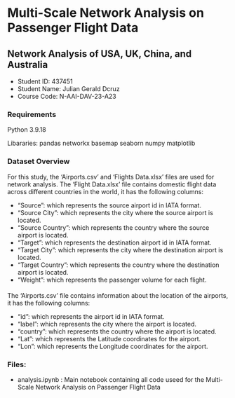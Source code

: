 # Multi-Scale Network Analysis on Passenger Flight Data

## Network Analysis of USA, UK, China, and Australia

- Student ID: 437451
- Student Name: Julian Gerald Dcruz 
- Course Code: N-AAI-DAV-23-A23

### Requirements

Python 3.9.18 

Libararies: pandas networkx basemap seaborn numpy matplotlib

### Dataset Overview

For this study, the ‘Airports.csv’ and ‘Flights Data.xlsx’ files are used for network analysis. The ‘Flight Data.xlsx’ file contains domestic flight data across different countries in the world, it has the following columns: 
- “Source”: which represents the source airport id in IATA format. 
- “Source City”: which represents the city where the source airport is located. 
- “Source Country”:  which represents the country where the source airport is located. 
- “Target”: which represents the destination airport id in IATA format. 
- “Target City”: which represents the city where the destination airport is located. 
- “Target Country”: which represents the country where the destination airport is located. 
- “Weight”: which represents the passenger volume for each flight.
####
The ‘Airports.csv’ file contains information about the location of the airports, it has the following columns: 
- “id”: which represents the airport id in IATA format. 
- “label”: which represents the city where the airport is located. 
- “country”: which represents the country where the airport is located. 
- “Lat”: which represents the Latitude coordinates for the airport. 
- “Lon”: which represents the Longitude coordinates for the airport. 

### Files:

- analysis.ipynb : Main notebook containing all code useed for the Multi-Scale Network Analysis on Passenger Flight Data 